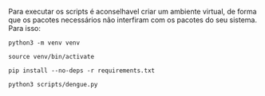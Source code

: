 Para executar os scripts é aconselhavel criar um ambiente virtual, de forma que os pacotes necessários não interfiram com os pacotes do seu sistema. Para isso:

`python3 -m venv venv`

`source venv/bin/activate`

`pip install --no-deps -r requirements.txt`

`python3 scripts/dengue.py`